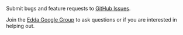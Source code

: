 
Submit bugs and feature requests to [GitHub Issues].

Join the [Edda Google Group] to ask questions or if you are interested in helping out.

[GitHub Issues]: https://github.com/2lambda123/edda/issues
[Edda Google Group]: http://groups.google.com/group/edda-users
